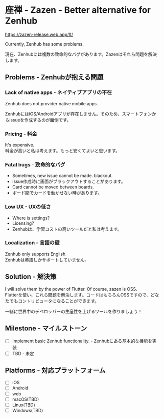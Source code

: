 # 座禅 - Zazen - Better alternative for Zenhub

https://zazen-release.web.app/#/

Currently, Zenhub has some problems.

現在、Zenhubには複数の致命的なバグがあります。Zazenはそれら問題を解決します。

## Problems - Zenhubが抱える問題

### Lack of native apps - ネイティブアプリの不在

Zenhub does not provider native mobile apps.  

ZenhubにはiOS/Androidアプリが存在しません。そのため、スマートフォンからissueを作成するのが面倒です。

### Pricing - 料金

It's expensive.  
料金が高いと私は考えます。もっと安くてよいと思います。

### Fatal bugs - 致命的なバグ

- Sometimes, new issue cannot be made. blackout.  
- issue作成時に画面がブラックアウトすることがあります。
- Card cannot be moved between boards.
- ボード間でカードを動かせない時があります。

### Low UX - UXの低さ

- Where is settings?
- Licensing?
- Zenhubは、学習コストの高いツールだと私は考えます。

### Localization - 言語の壁

Zenhub only supports English.  
Zenhubは英語しかサポートしていません。

## Solution - 解決策

I will solve them by the power of Flutter. Of course, zazen is OSS.  
Flutterを使い、これら問題を解決します。コードはもちろんOSSですので、どなたでもコントリビュータになることができます。  

一緒に世界中のデベロッパーの生産性を上げるツールを作りましょう！

## Milestone - マイルストーン
- [ ] Implement basic Zenhub functionality. - Zenhubにある基本的な機能を実装
- [ ] TBD - 未定

## Platforms - 対応プラットフォーム
- [ ] iOS
- [ ] Android
- [ ] web
- [ ] macOS(TBD)
- [ ] Linux(TBD)
- [ ] Windows(TBD)

